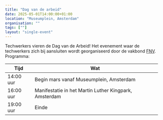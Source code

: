 ```yaml
---
title: "Dag van de arbeid"
date: 2025-05-01T14:00:00+01:00
location: "Museumplein, Amsterdam"
organisation: ""
tags: [""]
layout: "single-event"
---
```


Techwerkers vieren de Dag van de Arbeid! Het evenement waar de techwerkers zich bij aansluiten wordt georganiseerd door de vakbond [FNV](https://www.fnv.nl/acties/dag-van-de-arbeid). Programma:

| Tijd      | Wat                                                   |
| --------- | ----------------------------------------------------- |
| 14:00 uur | Begin mars vanaf Museumplein, Amsterdam               |
| 16:00 uur | Manifestatie in het Martin Luther Kingpark, Amsterdam |
| 19:00 uur | Einde                                                 |
